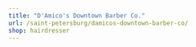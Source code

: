```yaml
---
title: "D'Amico's Downtown Barber Co."
url: /saint-petersburg/damicos-downtown-barber-co/
shop: hairdresser
---
```


